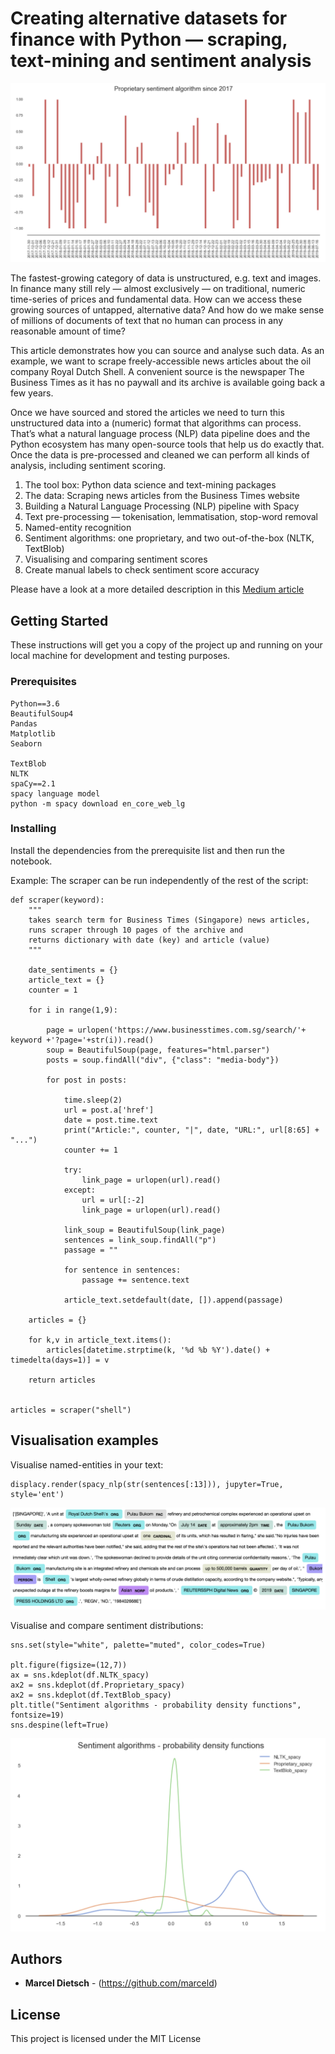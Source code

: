 # Creating alternative datasets for finance with Python — scraping, text-mining and sentiment analysis

![ScreenShot](/screenshots/sentiment_prop.png)

The fastest-growing category of data is unstructured, e.g. text and images. In finance many still rely — almost exclusively — on traditional, numeric time-series of prices and fundamental data. How can we access these growing sources of untapped, alternative data? And how do we make sense of millions of documents of text that no human can process in any reasonable amount of time?

This article demonstrates how you can source and analyse such data. As an example, we want to scrape freely-accessible news articles about the oil company Royal Dutch Shell. A convenient source is the newspaper The Business Times as it has no paywall and its archive is available going back a few years.

Once we have sourced and stored the articles we need to turn this unstructured data into a (numeric) format that algorithms can process. That’s what a natural language process (NLP) data pipeline does and the Python ecosystem has many open-source tools that help us do exactly that. Once the data is pre-processed and cleaned we can perform all kinds of analysis, including sentiment scoring.

1. The tool box: Python data science and text-mining packages
2. The data: Scraping news articles from the Business Times website
3. Building a Natural Language Processing (NLP) pipeline with Spacy
4. Text pre-processing — tokenisation, lemmatisation, stop-word removal
5. Named-entity recognition
6. Sentiment algorithms: one proprietary, and two out-of-the-box (NLTK, TextBlob)
7. Visualising and comparing sentiment scores
8. Create manual labels to check sentiment score accuracy

Please have a look at a more detailed description in this [Medium article](https://medium.com/@marceldietsch/creating-alternative-datasets-for-finance-with-python-scraping-text-mining-and-sentiment-1c505b778ac9)


## Getting Started

These instructions will get you a copy of the project up and running on your local machine for development and testing purposes. 

### Prerequisites

```
Python==3.6
BeautifulSoup4  
Pandas
Matplotlib
Seaborn

TextBlob
NLTK
spaCy==2.1
spacy language model
python -m spacy download en_core_web_lg
```

### Installing

Install the dependencies from the prerequisite list and then run the notebook.

Example: The scraper can be run independently of the rest of the script:

```
def scraper(keyword):
    """
    takes search term for Business Times (Singapore) news articles, 
    runs scraper through 10 pages of the archive and
    returns dictionary with date (key) and article (value)
    """
    
    date_sentiments = {}
    article_text = {}
    counter = 1

    for i in range(1,9):
        
        page = urlopen('https://www.businesstimes.com.sg/search/'+ keyword +'?page='+str(i)).read()
        soup = BeautifulSoup(page, features="html.parser")
        posts = soup.findAll("div", {"class": "media-body"})
        
        for post in posts:
            
            time.sleep(2)
            url = post.a['href']
            date = post.time.text
            print("Article:", counter, "|", date, "URL:", url[8:65] + "...")
            counter += 1
            
            try:
                link_page = urlopen(url).read()
            except:
                url = url[:-2]
                link_page = urlopen(url).read()
                
            link_soup = BeautifulSoup(link_page)
            sentences = link_soup.findAll("p")
            passage = ""
            
            for sentence in sentences:
                passage += sentence.text
            
            article_text.setdefault(date, []).append(passage)

    articles = {}
    
    for k,v in article_text.items():
        articles[datetime.strptime(k, '%d %b %Y').date() + timedelta(days=1)] = v 
    
    return articles
    
    
articles = scraper("shell")
```


## Visualisation examples

Visualise named-entities in your text:

```
displacy.render(spacy_nlp(str(sentences[:13])), jupyter=True, style='ent')
```

![ScreenShot](/screenshots/ner.png)

Visualise and compare sentiment distributions:

```
sns.set(style="white", palette="muted", color_codes=True)

plt.figure(figsize=(12,7))
ax = sns.kdeplot(df.NLTK_spacy)
ax2 = sns.kdeplot(df.Proprietary_spacy)
ax2 = sns.kdeplot(df.TextBlob_spacy)
plt.title("Sentiment algorithms - probability density functions", fontsize=19)
sns.despine(left=True)
```

![ScreenShot](/screenshots/distributions.png)


## Authors

* **Marcel Dietsch** - (https://github.com/marceld)

## License

This project is licensed under the MIT License 